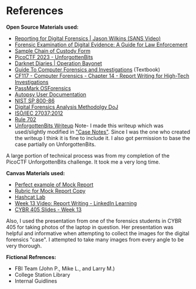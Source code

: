 # References

**Open Source Materials used:**

* [Reporting for Digital Forensics | Jason Wilkins (SANS Video)](https://www.youtube.com/watch?v=sUwfqk293xU)
* [Forensic Examination of Digital Evidence: A Guide for Law Enforcement](https://www.ojp.gov/pdffiles1/nij/199408.pdf)
* [Sample Chain of Custody Form](https://www.nist.gov/document/sample-chain-custody-formdocx)
* [PicoCTF 2023 - UnforgottenBits](https://play.picoctf.org/practice/challenge/383?category=4&originalEvent=72&page=1)
* [Darknet Diaries | Operation Bayonet](https://darknetdiaries.com/transcript/24/)
* [Guide To Computer Forensics and Investigations](https://www.amazon.com/Guide-Computer-Forensics-Investigations-Standalone/dp/1337568945) (Textbook)
* [CF117 - Computer Forensics - Chapter 14 - Report Writing for High-Tech Investigations](https://www.youtube.com/watch?v=kQjrvJDmy0E)
* [PassMark OSForensics](https://www.osforensics.com/download.html)
* [Autopsy User Documentation](https://sleuthkit.org/autopsy/docs/user-docs/4.0/)
* [NIST SP 800-86](https://nvlpubs.nist.gov/nistpubs/legacy/sp/nistspecialpublication800-86.pdf)
* [Digital Forensics Analysis Methodolgy DoJ](https://www.justice.gov/sites/default/files/criminal-ccips/legacy/2015/03/26/forensics_chart.pdf)
* [ISO/IEC 27037:2012](https://www.iso.org/standard/44381.html)
* [Rule 702](https://www.law.cornell.edu/rules/fre/rule_702)
* [UnforgottenBits Writeup](https://github.com/noamgariani11/PicoCTF-2023-Writeup/blob/main/Forensics/UnforgottenBits/UnforgottenBits.md) Note- I made this writeup which was used/slightly modified in ["Case Notes"](https://github.com/noamgariani11/Mock-Report/blob/main/CaseNotes.md). Since I was the one who created the writeup I think it is fine to include it. I also got permission to base the case partially on UnforgottenBits. 

A large portion of technical process was from my completion of the PicoCTF UnforgottenBits challenge. It took me a very long time.

**Canvas Materials used:**

* [Perfect example of Mock Report](https://canvas.tamu.edu/courses/206721/pages/perfect-example-of-mock-report?module_item_id=6898288)
* [Rubric for Mock Report Copy](https://canvas.tamu.edu/courses/206721/pages/rubric-for-mock-report-copy?module_item_id=7358727)
* [Hashcat Lab](https://canvas.tamu.edu/courses/206721/files/49419805?module_item_id=6898256)
* [Week 13 Video: Report Writing - LinkedIn Learning](https://www.linkedin.com/learning/learning-cyber-incident-response-and-digital-forensics/creating-your-report?autoplay=true&resume=false&u=74650722)
* [CYBR 405 Slides - Week 13](https://canvas.tamu.edu/courses/206721/files/54933410?module_item_id=7935391)

Also, I used the presentation from one of the forensics students in CYBR 405 for taking photos of the laptop in question. Her presentation was helpful and informative when attempting to collect the images for the digital forensics "case". I attempted to take many images from every angle to be very thorough.

**Fictional Refrences:**

* FBI Team (John P., Mike L., and Larry M.)
* College Station Library
* Internal Guidlines
